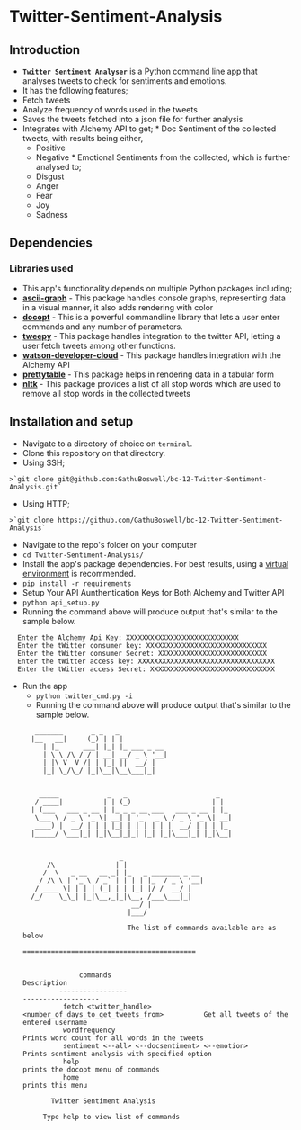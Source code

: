 # Twitter-Sentiment-Analysis

## Introduction
*  **`Twitter Sentiment Analyser`** is a Python command line app that analyses tweets to check for sentiments and emotions.
*  It has the following features;
  *  Fetch tweets
  *  Analyze frequency of words used in the tweets
  *  Saves the tweets fetched into a json file for further analysis
  *  Integrates with Alchemy API to get;
    *  Doc Sentiment of the collected tweets, with results being either, 
      * Positive
      * Negative
    *  Emotional Sentiments from the collected, which is further analysed to;
      *  Disgust
      *  Anger
      *  Fear
      *  Joy
      *  Sadness
      
## Dependencies

### Libraries used
*  This app's functionality depends on multiple Python packages including;
  *  **[ascii-graph](https://pypi.python.org/pypi/ascii_graph/1.2.0)** - This package handles console graphs, representing data in a visual manner, it also adds rendering with color
  *  **[docopt](https://pypi.python.org/pypi/docopt)** - This is a powerful commandline library that lets a user enter commands and any number of parameters.
  *  **[tweepy](https://pypi.python.org/pypi/tweepy/3.5.0)** - This package handles integration to the twitter API, letting a user fetch tweets among other functions.
  *  **[watson-developer-cloud](https://pypi.python.org/pypi/watson-developer-cloud)** - This package handles integration with the Alchemy API
  *  **[prettytable](https://pypi.python.org/pypi/PrettyTable)** - This package helps in rendering data in a tabular form
  *  **[nltk](https://pypi.python.org/pypi/nltk)** - This package provides a list of all stop words which are used to remove all stop words in the collected tweets

## Installation and setup
*  Navigate to a directory of choice on `terminal`.
*  Clone this repository on that directory.
  *  Using SSH;

    >`git clone git@github.com:GathuBoswell/bc-12-Twitter-Sentiment-Analysis.git`

  *  Using HTTP;

    >`git clone https://github.com/GathuBoswell/bc-12-Twitter-Sentiment-Analysis`

*  Navigate to the repo's folder on your computer
  *  `cd Twitter-Sentiment-Analysis/`
*  Install the app's package dependencies. For best results, using a [virtual environment](http://virtualenv.readthedocs.org/en/latest/installation.html) is recommended.
  *  `pip install -r requirements`
*  Setup Your API Aunthentication Keys for Both Alchemy and Twitter API
  *  `python api_setup.py`
  *  Running the command above will produce output that's similar to the sample below.
  ```
    Enter the Alchemy Api Key: XXXXXXXXXXXXXXXXXXXXXXXXXXXX
    Enter the tWitter consumer key: XXXXXXXXXXXXXXXXXXXXXXXXXXXXXX
    Enter the tWitter consumer Secret: XXXXXXXXXXXXXXXXXXXXXXXXXXX
    Enter the tWitter access key: XXXXXXXXXXXXXXXXXXXXXXXXXXXXXXXXXX
    Enter the tWitter access Secret: XXXXXXXXXXXXXXXXXXXXXXXXXXXXXXX
  ```
* Run the app
  *  `python twitter_cmd.py -i`
  *  Running the command above will produce output that's similar to the sample below.
  ```
     _______       _ _   _
    |__   __|     (_) | | |
       | |_      ___| |_| |_ ___ _ __
       | \ \ /\ / / | __| __/ _ \ '__|
       | |\ V  V /| | |_| ||  __/ |
       |_| \_/\_/ |_|\__|\__\___|_|
    
    
      _____            _   _                      _
     / ____|          | | (_)                    | |
    | (___   ___ _ __ | |_ _ _ __ ___   ___ _ __ | |_
     \___ \ / _ \ '_ \| __| | '_ ` _ \ / _ \ '_ \| __|
     ____) |  __/ | | | |_| | | | | | |  __/ | | | |_
    |_____/ \___|_| |_|\__|_|_| |_| |_|\___|_| |_|\__|
    
    
                          _
        /\               | |
       /  \   _ __   __ _| |_   _ _______ _ __
      / /\ \ | '_ \ / _` | | | | |_  / _ \ '__|
     / ____ \| | | | (_| | | |_| |/ /  __/ |
    /_/    \_\_| |_|\__,_|_|\__, /___\___|_|
                             __/ |
                            |___/

                            The list of commands available are as below
                            ===========================================


                commands                                                                Description
           -----------------                                                        -------------------
            fetch <twitter_handle> <number_of_days_to_get_tweets_from>          Get all tweets of the entered username
            wordfrequency                                                       Prints word count for all words in the tweets
            sentiment <--all> <--docsentiment> <--emotion>                      Prints sentiment analysis with specified option
            help                                                                prints the docopt menu of commands
            home                                                                prints this menu

         Twitter Sentiment Analysis
    
       Type help to view list of commands
  ```
  